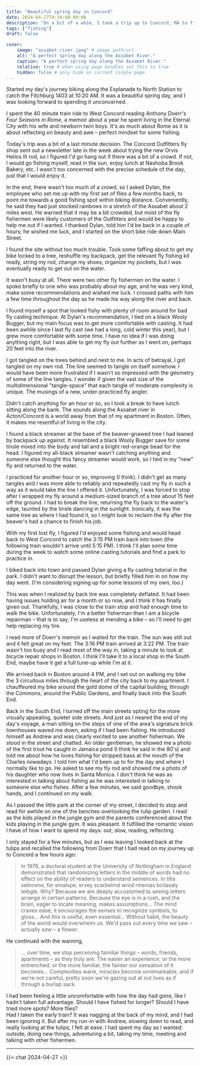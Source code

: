 ```yaml
---
title: "Beautiful spring day in Concord"
date: 2024-04-27T4:34:00-00:00
description: "On a bit of a whim, I took a trip up to Concord, MA to fish for the day. Didn't catch anything; had a great day out."
tags: ["fishing"]
draft: false

cover:
    image: "assabet-river.jpeg" # image path/url
    alt: "A perfect spring day along the Assabet River."
    caption: "A perfect spring day along the Assabet River."
    relative: true # when using page bundles set this to true
    hidden: false # only hide on current single page
---
```


Started my day's journey biking along the Esplanade to North Station to catch the Fitchburg 1403 at 10:20 AM.
It was a beautiful spring day, and I was looking forward to spending it unconcerned.

I spent the 40 minute train ride to West Concord reading Anthony Doerr's *Four Seasons in Rome*, a memoir about a year he spent living in the Eternal City with his wife and newborn twin boys.
It's as much about Rome as it is about reflecting on beauty and awe – perfect mindset for some fishing.

Today's trip was a bit of a last minute decision.
The Concord Outfitters fly shop sent out a newsletter late in the week about trying the new Orvis Helios III rod, so I figured I'd go hang out if there was a bit of a crowd.
If not, I would go fishing myself, read in the sun, enjoy lunch at Nashoba Brook Bakery, etc.
I wasn't too concerned with the precise schedule of the day, just that I would enjoy it.

In the end, there wasn't too much of a crowd, so I asked Dylan, the employee who set me up with my first set of flies a few months back, to point me towards a good fishing spot within biking distance.
Conveniently, he said they had just stocked rainbows in a stretch of the Assabet about 2 miles west.
He warned that it may be a bit crowded, but most of the fly fishermen were likely customers of the Outfitters and would be happy to help me out if I wanted.
I thanked Dylan, told him I'd be back in a couple of hours; he wished me luck, and I started on the short bike ride down Main Street.

I found the site without too much trouble.
Took some faffing about to get my bike locked to a tree, reshuffle my backpack, get the relevant fly fishing kit ready, string my rod, change my shoes, organize my pockets, but I was eventually ready to get out on the water.

It wasn't busy at all.
There were two other fly fishermen on the water.
I spoke briefly to one who was probably about my age, and he was very kind, make some recommendations and wished me luck.
I crossed paths with him a few time throughout the day as he made his way along the river and back.

I found myself a spot that looked fishy with plenty of room around for bad fly casting technique.
At Dylan's recommendation, I tied on a black Wooly Bugger, but my main focus was to get more comfortable with casting.
It had been awhile since I last fly cast (we had a long, cold winter this year), but I grew more comfortable with some time.
I have no idea if I was doing anything right, but I was able to get my fly out further as I went on, perhaps 20 feet into the river.

I got tangled on the trees behind and next to me.
In acts of betrayal, I got tangled on my own rod.
The line seemed to tangle on itself somehow.
I would have been more frustrated if I wasn't so impressed with the geometry of some of the line tangles.
I wonder if given the vast size of the multidimensional "tangle-space" that each tangle of moderate complexity is unique.
The musings of a new, under-practiced fly angler.

Didn't catch anything for an hour or so, so I took a break to have lunch sitting along the bank.
The sounds along the Assabet river in Acton/Concord is a world away from that of my apartment in Boston.
Often, it makes me resentful of living in the city.

I found a black streamer at the base of the beaver-gnawed tree I had leaned by backpack up against.
It resembled a black Wooly Bugger save for some tinsle mixed into the body and tail and a bright red-orange bead for the head.
I figured my all-black streamer wasn't catching anything and someone else thought this fancy streamer would work, so I tied in my "new" fly and returned to the water.

I practiced for another hour or so, improving (I think).
I didn't get as many tangles and I was more able to reliably and repeatedly cast my fly in such a way as it would take the line I offered it.
Unfortunately, I was forced to stop after I wrapped my fly around a medium-sized branch of a tree about 15 feet off the ground.
I had to break the line, returning the fly back to the water's edge, taunted by the tinsle dancing in the sunlight.
Ironically, it was the same tree as where I had found it, so I might look to reclaim the fly after the beaver's had a chance to finish his job.

With my first lost fly, I figured I'd enjoyed some fishing and would head back to West Concord to catch the 3:15 PM train back into town (the following train wouldn't arrive until 5:15 PM).
I think I'll plan some time during the week to watch some online casting tutorials and find a park to practice in.

I biked back into town and passed Dylan giving a fly casting tutorial in the park.
I didn't want to disrupt the lesson, but briefly filled him in on how my day went.
(I'm considering signing up for some lessons of my own, too.)

This was when I realized by back tire was completely deflated.
It had been having issues holding air for a month or so now, and I think it has finally given out.
Thankfully, I was close to the train stop and had enough time to walk the bike.
Unfortunately, I'm a better fisherman than I am a bicycle repairman – that is to say, I'm useless at mending a bike – so I'll need to get help replacing my tire.

I read more of Doerr's memoir as I waited for the train.
The sun was still out and it felt great on my feet.
The 3:16 PM train arrived at 3:22 PM.
The train wasn't too busy and I read most of the way in, taking a minute to look at bicycle repair shops in Boston.
I think I'll take it to a local shop in the South End, maybe have it get a full tune-up while I'm at it.

We arrived back in Boston around 4 PM, and I set out on walking my bike the 3 circuitous miles through the heart of the city back to my apartment.
I chauffeured my bike around the gold dome of the capital building, through the Commons, around the Public Gardens, and finally back into the South End.

Back in the South End, I turned off the main streets opting for the more visually appealing, quieter side streets.
And just as I neared the end of my day's voyage, a man sitting on the steps of one of the area's signature brick townhouses waved me down, asking if I had been fishing.
He introduced himself as Andrew and was clearly excited to see another fisherman.
We stood in the street and chatted.
An older gentleman, he showed me a photo of the first trout he caught in Jamaica pond (I think he said in the 80's) and told me about how he loves fishing for stripped bass at the mouth of the Charles nowadays.
I told him what I'd been up to for the day and where I normally like to go.
He asked to see my fly rod and showed me a photo of his daughter who now lives in Santa Monica.
I don't think he was as interested in talking about fishing as he was interested in talking to someone else who fishes.
After a few minutes, we said goodbye, shook hands, and I continued on my walk.

As I passed the little park at the corner of my street, I decided to stop and read for awhile on one of the benches overlooking the tulip garden.
I read as the kids played in the jungle gym and the parents conferenced about the kids playing in the jungle gym.
It was pleasant.
It fulfilled the romantic vision I have of how I want to spend my days: out, slow, reading, reflecting.

I only stayed for a few minutes, but as I was leaving I looked back at the tulips and recalled the following from Doerr that I had read on my journey up to Concord a few hours ago:

> In 1976, a doctoral student at the University of Nottingham in England demonstrated that randomizing letters in the middle of words had no effect on the ability of readers to understand sentences.
> In tihs setncene, for emalxpe, ervey scarbelmd wrod rmenias bcilasaly leibgle.
> Why? Because we are deeply accustomed to seeing letters arrange in certain patterns.
> Because the eye is in a rush, and the brain, eager to locate meaning, makes assumptions...
> The mind craves ease; it encourages the senses to recognize symbols, to gloss...
> And this is useful, even essential...
> Without habit, the beauty of the world would overwhelm us.
> We'd pass out every time we saw – actually *saw* – a flower.

He continued with the warning,

> ... over time, we stop perceiving familiar things – words, friends, apartments – as they truly are.
> The easier an experience, or the more entrenched, or the more familiar, the fainter our sensation of it becomes...
> Complexities wane, miracles become unremarkable, and if we're not careful, pretty soon we're gazing out at out lives as if through a burlap sack.

I had been feeling a little uncomfortable with how the day had gone, like I hadn't taken full advantage.
Should I have fished for longer?
Should I have tried more spots?
More flies?  
Had I taken the early train?
It was nagging at the back of my mind, and I had been ignoring it.
But after my run-in with Andrew, slowing down to read, and really looking at the tulips, I felt at ease.
I had spent my day as I wanted: outside, doing new things, adventuring a bit, taking my time, meeting and talking with other fishermen.

---

{{< chat 2024-04-27 >}}
